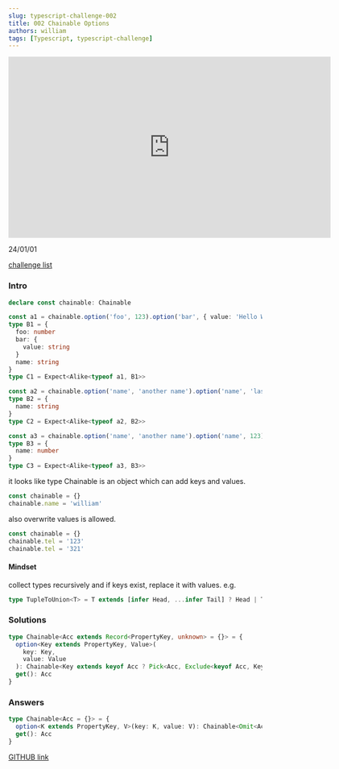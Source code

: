 ```yaml
---
slug: typescript-challenge-002
title: 002 Chainable Options
authors: william
tags: [Typescript, typescript-challenge]
---
```


<iframe width="640" height="360" src="https://www.youtube.com/embed/UxxrDnJ5mIA?list=PLOlZuxYbPik180vcJfsAM6xHYLVxrEgHC" title="Chainable Options with John Chadwick - TypeScript Type Challenges #12 [MEDIUM]" frameborder="0" allow="accelerometer; autoplay; clipboard-write; encrypted-media; gyroscope; picture-in-picture; web-share" allowfullscreen></iframe>

24/01/01

[challenge list](https://github.com/type-challenges/type-challenges/issues/21338)

### Intro

```typescript
declare const chainable: Chainable

const a1 = chainable.option('foo', 123).option('bar', { value: 'Hello World' }).option('name', 'type-challenges').get()
type B1 = {
  foo: number
  bar: {
    value: string
  }
  name: string
}
type C1 = Expect<Alike<typeof a1, B1>>

const a2 = chainable.option('name', 'another name').option('name', 'last name').get()
type B2 = {
  name: string
}
type C2 = Expect<Alike<typeof a2, B2>>

const a3 = chainable.option('name', 'another name').option('name', 123).get()
type B3 = {
  name: number
}
type C3 = Expect<Alike<typeof a3, B3>>
```

it looks like type Chainable is an object which can add keys and values.

```typescript
const chainable = {}
chainable.name = 'william'
```

also overwrite values is allowed.

```typescript
const chainable = {}
chainable.tel = '123'
chainable.tel = '321'
```

#### Mindset

collect types recursively and if keys exist, replace it with values. e.g.

```typescript
type TupleToUnion<T> = T extends [infer Head, ...infer Tail] ? Head | TupleToUnion<Tail> : never
```

### Solutions

```typescript
type Chainable<Acc extends Record<PropertyKey, unknown> = {}> = {
  option<Key extends PropertyKey, Value>(
    key: Key,
    value: Value
  ): Chainable<Key extends keyof Acc ? Pick<Acc, Exclude<keyof Acc, Key>> & Record<Key, Value> : Acc & Record<Key, Value>>
  get(): Acc
}
```

### Answers

```typescript
type Chainable<Acc = {}> = {
  option<K extends PropertyKey, V>(key: K, value: V): Chainable<Omit<Acc, K> & Record<K, V>>
  get(): Acc
}
```

[GITHUB link](https://github.com/type-challenges/type-challenges/issues/21548)
